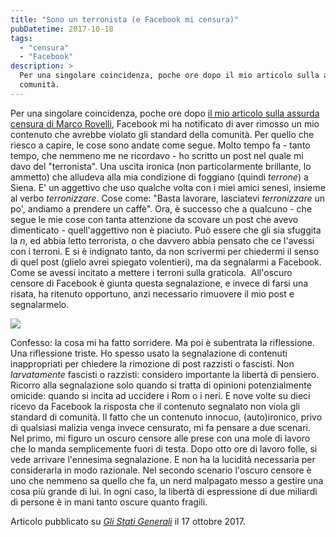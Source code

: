 ```yaml
---
title: "Sono un terronista (e Facebook mi censura)"
pubDatetime: 2017-10-18
tags: 
  - "censura"
  - "Facebook"
description: >
  Per una singolare coincidenza, poche ore dopo il mio articolo sulla assurda censura di Marco Rovelli, Facebook mi ha notificato di aver rimosso un mio contenuto che avrebbe violato gli standard della 
  comunità.
---
```


Per una singolare coincidenza, poche ore dopo [il mio articolo sulla assurda censura di Marco Rovelli](http://www.glistatigenerali.com/diritti-umani/facebook-censura-marco-rovelli/), Facebook mi ha notificato di aver rimosso un mio contenuto che avrebbe violato gli standard della comunità. Per quello che riesco a capire, le cose sono andate come segue. Molto tempo fa - tanto tempo, che nemmeno me ne ricordavo - ho scritto un post nel quale mi davo del "terronista". Una uscita ironica (non particolarmente brillante, lo ammetto) che alludeva alla mia condizione di foggiano (quindi _terrone_) a Siena. E' un aggettivo che uso qualche volta con i miei amici senesi, insieme al verbo _terronizzare_. Cose come: "Basta lavorare, lasciatevi _terronizzare_ un po', andiamo a prendere un caffè". Ora, è successo che a qualcuno - che segue le mie cose con tanta attenzione da scovare un post che avevo dimenticato - quell'aggettivo non è piaciuto. Può essere che gli sia sfuggita la _n_, ed abbia letto terrorista, o che davvero abbia pensato che ce l'avessi con i terroni. E si è indignato tanto, da non scrivermi per chiedermi il senso di quel post (glielo avrei spiegato volentieri), ma da segnalarmi a Facebook. Come se avessi incitato a mettere i terroni sulla graticola.  All'oscuro censore di Facebook è giunta questa segnalazione, e invece di farsi una risata, ha ritenuto opportuno, anzi necessario rimuovere il mio post e segnalarmelo.  
  

![](/images/post/2017/cens.jpg) 
  
Confesso: la cosa mi ha fatto sorridere. Ma poi è subentrata la riflessione. Una riflessione triste. Ho spesso usato la segnalazione di contenuti inappropriati per chiedere la rimozione di post razzisti o fascisti. Non _larvatamente_ fascisti o razzisti: considero importante la libertà di pensiero. Ricorro alla segnalazione solo quando si tratta di opinioni potenzialmente omicide: quando si incita ad uccidere i Rom o i neri. E nove volte su dieci ricevo da Facebook la risposta che il contenuto segnalato non viola gli standard di comunità. Il fatto che un contenuto innocuo, (auto)ironico, privo di qualsiasi malizia venga invece censurato, mi fa pensare a due scenari. Nel primo, mi figuro un oscuro censore alle prese con una mole di lavoro che lo manda semplicemente fuori di testa. Dopo otto ore di lavoro folle, si vede arrivare l'ennesima segnalazione. E non ha la lucidità necessaria per considerarla in modo razionale. Nel secondo scenario l'oscuro censore è uno che nemmeno sa quello che fa, un nerd malpagato messo a gestire una cosa più grande di lui. In ogni caso, la libertà di espressione di due miliardi di persone è in mani tanto oscure quanto fragili.  
  
Articolo pubblicato su _[Gli Stati Generali](http://www.glistatigenerali.com/costumi-sociali/sono-un-terronista-e-facebook-mi-censura/)_ il 17 ottobre 2017.
